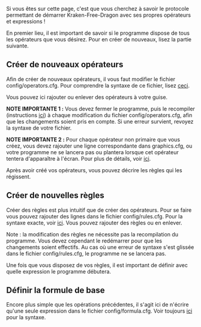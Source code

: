 Si vous êtes sur cette page, c'est que vous cherchez à savoir le protocole permettant de démarrer Kraken-Free-Dragon avec ses propres opérateurs et expressions !

En premier lieu, il est important de savoir si le programme dispose de tous les opérateurs que vous désirez. Pour en créer de nouveaux, lisez la partie suivante.

Créer de nouveaux opérateurs
-

Afin de créer de nouveaux opérateurs, il vous faut modifier le fichier config/operators.cfg.
Pour comprendre la syntaxe de ce fichier, lisez [ceci](https://github.com/Demonagon/Kraken-Free-Dragon/wiki/Guide-d'utilisation-des-fichiers-de-configurations-%28.cfg%29).

Vous pouvez ici rajouter ou enlever des opérateurs à votre guise.

**NOTE IMPORTANTE 1 :** Vous devez fermer le programme, puis le recompiler (instructions [ici](https://github.com/Demonagon/Kraken-Free-Dragon/wiki/Recompilation-du-programme)) à chaque modification du fichier config/operators.cfg, afin que les changements soient pris en compte. Si une erreur survient, revoyez la syntaxe de votre fichier.

**NOTE IMPORTANTE 2 :** Pour chaque opérateur non primaire que vous créez, vous devez rajouter une ligne correspondante dans graphics.cfg, ou votre programme ne se lancera pas ou plantera lorsque cet opérateur tentera d'apparaître à l'écran. Pour plus de détails, voir [ici](https://github.com/Demonagon/Kraken-Free-Dragon/wiki/Guide-d'utilisation-des-fichiers-de-configurations-%28.cfg%29).

Après avoir créé vos opérateurs, vous pouvez décrire les règles qui les régissent.

Créer de nouvelles règles
-

Créer des règles est plus intuitif que de créer des opérateurs. Pour se faire vous pouvez rajouter des lignes dans le fichier config/rules.cfg. Pour la syntaxe exacte, voir [ici](https://github.com/Demonagon/Kraken-Free-Dragon/wiki/Guide-d'utilisation-des-fichiers-de-configurations-%28.cfg%29).
Vous pouvez rajouter des règles ou en enlever.

Note : la modification des règles ne nécessite pas la recompilation du programme. Vous devez cependant le redémarrer pour que les changements soient effectifs. Au cas où une erreur de syntaxe s'est glissée dans le fichier config/rules.cfg, le programme ne se lancera pas.

Une fois que vous disposez de vos règles, il est important de définir avec quelle expression le programme débutera.

Définir la formule de base
-

Encore plus simple que les opérations précédentes, il s'agit ici de n'écrire qu'une seule expression dans le fichier config/formula.cfg. Voir toujours [ici](https://github.com/Demonagon/Kraken-Free-Dragon/wiki/Guide-d'utilisation-des-fichiers-de-configurations-%28.cfg%29) pour la syntaxe.